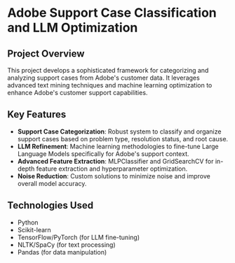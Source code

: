 # Adobe Support Case Classification and LLM Optimization

## Project Overview

This project develops a sophisticated framework for categorizing and analyzing support cases from Adobe's customer data. It leverages advanced text mining techniques and machine learning optimization to enhance Adobe's customer support capabilities.

## Key Features

- **Support Case Categorization**: Robust system to classify and organize support cases based on problem type, resolution status, and root cause.
- **LLM Refinement**: Machine learning methodologies to fine-tune Large Language Models specifically for Adobe's support context.
- **Advanced Feature Extraction**: MLPClassifier and GridSearchCV for in-depth feature extraction and hyperparameter optimization.
- **Noise Reduction**: Custom solutions to minimize noise and improve overall model accuracy.

## Technologies Used

- Python
- Scikit-learn
- TensorFlow/PyTorch (for LLM fine-tuning)
- NLTK/SpaCy (for text processing)
- Pandas (for data manipulation)

